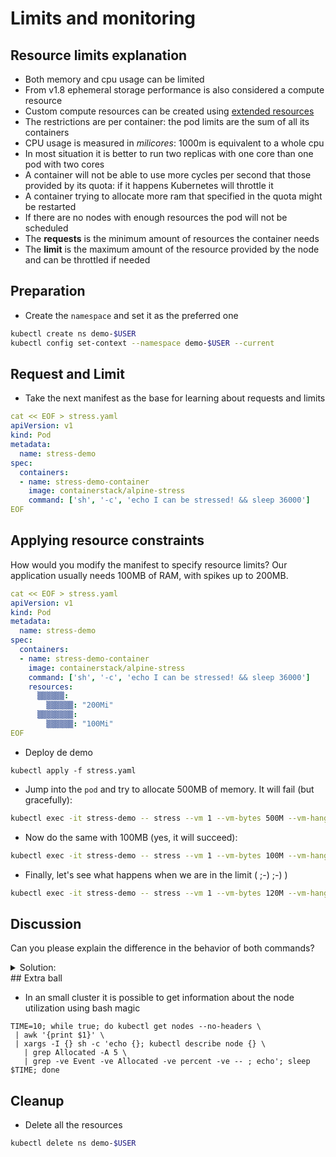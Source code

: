 # Limits and monitoring

## Resource limits explanation

* Both memory and cpu usage can be limited
* From v1.8 ephemeral storage performance is also considered a compute resource
* Custom compute resources can be created using [extended resources](https://kubernetes.io/docs/concepts/configuration/manage-compute-resources-container/#cluster-level-extended-resources)
* The restrictions are per container: the pod limits are the sum of all its containers
* CPU usage is measured in *milicores*: 1000m is equivalent to a whole cpu
* In most situation it is better to run two replicas with one core than one pod with two cores
* A container will not be able to use more cycles per second that those provided by its quota: if it happens Kubernetes will throttle it
* A container trying to allocate more ram that specified in the quota might be restarted
* If there are no nodes with enough resources the pod will not be scheduled
* The **requests** is the minimum amount of resources the container needs
* The **limit** is the maximum amount of the resource provided by the node and can be throttled if needed


## Preparation

* Create the `namespace` and set it as the preferred one

```bash
kubectl create ns demo-$USER
kubectl config set-context --namespace demo-$USER --current
```

## Request and Limit


* Take the next manifest as the base for learning about requests and limits

```yaml
cat << EOF > stress.yaml
apiVersion: v1
kind: Pod
metadata:
  name: stress-demo
spec:
  containers:
  - name: stress-demo-container
    image: containerstack/alpine-stress
    command: ['sh', '-c', 'echo I can be stressed! && sleep 36000']
EOF
```

## Applying resource constraints

How would you modify the manifest to specify resource limits? Our application usually
needs 100MB of RAM, with spikes up to 200MB.

```yaml
cat << EOF > stress.yaml
apiVersion: v1
kind: Pod
metadata:
  name: stress-demo
spec:
  containers:
  - name: stress-demo-container
    image: containerstack/alpine-stress
    command: ['sh', '-c', 'echo I can be stressed! && sleep 36000']
    resources:
      ▒▒▒▒▒▒:
        ▒▒▒▒▒▒: "200Mi"
      ▒▒▒▒▒▒▒▒:
        ▒▒▒▒▒▒: "100Mi"
EOF
```

* Deploy de demo

```
kubectl apply -f stress.yaml
```

* Jump into the `pod` and try to allocate 500MB of memory. It will fail (but gracefully):

```bash
kubectl exec -it stress-demo -- stress --vm 1 --vm-bytes 500M --vm-hang 60 -t 60 -v
```

* Now do the same with 100MB (yes, it will succeed):

```bash
kubectl exec -it stress-demo -- stress --vm 1 --vm-bytes 100M --vm-hang 60 -t 60 -v
```

* Finally, let's see what happens when we are in the limit ( ;-) ;-) )

```bash
kubectl exec -it stress-demo -- stress --vm 1 --vm-bytes 120M --vm-hang 60 -t 60 -v
```

## Discussion

Can you please explain the difference in the behavior of both commands?

<details>
<summary>
Solution:
</summary>

▒▒▒ ▒▒▒▒▒ ▒▒▒ ▒▒▒▒ ▒▒ ▒▒▒▒▒▒▒▒, ▒▒ `▒▒▒▒▒▒` ▒▒▒▒▒▒▒▒▒▒▒ ▒▒▒▒ ▒▒ ▒▒▒▒ ▒▒▒ ▒▒▒▒ ▒▒▒▒▒▒ ▒▒▒▒
▒▒▒▒▒▒ ▒▒ ▒▒ ▒▒▒▒▒▒▒▒▒ (▒▒ ▒▒▒▒▒▒▒ ▒▒▒ ▒▒▒▒▒▒ ▒▒ ▒▒▒ ▒▒▒▒▒▒▒▒▒ `▒-▒▒▒▒▒`). ▒▒ ▒▒ ▒▒▒▒▒▒▒▒▒
▒▒ ▒▒▒ ▒▒▒ ▒▒▒ ▒▒ ▒▒ ▒▒▒▒▒▒ ▒▒▒▒ ▒▒▒▒▒▒, ▒▒ ▒▒▒▒▒ ▒▒▒'▒ ▒▒▒▒▒ ▒▒▒▒▒▒▒▒▒ ▒▒▒▒▒▒▒.

</details>
## Extra ball

* In an small cluster it is possible to get information about the node utilization using bash magic

```
TIME=10; while true; do kubectl get nodes --no-headers \
 | awk '{print $1}' \
 | xargs -I {} sh -c 'echo {}; kubectl describe node {} \
   | grep Allocated -A 5 \
   | grep -ve Event -ve Allocated -ve percent -ve -- ; echo'; sleep $TIME; done
```

## Cleanup

* Delete all the resources

```bash
kubectl delete ns demo-$USER
```
